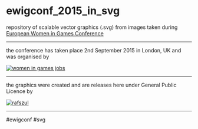 # ewigconf_2015_in_svg

repository of scalable vector graphics (.svg) from images taken during [European Women in Games Conference](www.ewigconf.com) 

---

the conference has taken place 2nd September 2015 in London, UK and was organised by 

[![women in games jobs](http://womeningamesjobs.com/wp/wp-content/themes/atahualpa/images/LOGO123.png)](http://www.womeningamesjobs.com/) 

---

the graphics were created and are releases here under General Public Licence by

[![rafszul](https://s3-us-west-2.amazonaws.com/s.cdpn.io/73058/possessed-fool-rejected-by-printer.svg)](http://codepen.io/rafszul/) 

---

#ewigconf #svg
